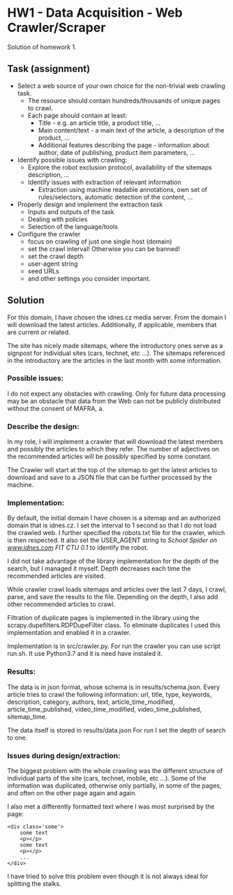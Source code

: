 # HW1 - Data Acquisition - Web Crawler/Scraper
Solution of homework 1.
    
## Task (assignment)

* Select a web source of your own choice for the non-trivial web crawling task.
    * The resource should contain hundreds/thousands of unique pages to crawl.
    * Each page should contain at least:
        * Title - e.g. an article title, a product title, ...
        * Main content/text - a main text of the article, a description of the product, ...
        * Additional features describing the page - information about author, date of publishing, product item parameters, ...
* Identify possible issues with crawling:
    * Explore the robot exclusion protocol, availability of the sitemaps description, ...
    * Identify issues with extraction of relevant information
        * Extraction using machine readable annotations, own set of rules/selectors, automatic detection of the content, ...
* Properly design and implement the extraction task
    * Inputs and outputs of the task
    * Dealing with policies
    * Selection of the language/tools
* Configure the crawler
    * focus on crawling of just one single host (domain)
    *  set the crawl interval! Otherwise you can be banned!
    * set the crawl depth
    * user-agent string
    * seed URLs
    * and other settings you consider important.
    
## Solution

For this domain, I have chosen the idnes.cz media server. 
From the domain I will download the latest articles. 
Additionally, if applicable, members that are current or related.

The site has nicely made sitemaps, 
where the introductory ones serve as a signpost for individual sites (cars, technet, etc ...). 
The sitemaps referenced in the introductory are the articles in the last month with some information.

### Possible issues:

I do not expect any obstacles with crawling. 
Only for future data processing may be an obstacle that data from the Web 
can not be publicly distributed without the consent of MAFRA, a.

### Describe the design:

In my role, I will implement a crawler that will download the latest members and 
possibly the articles to which they refer. 
The number of adjectives on the recommended articles will be possibly specified by some constant.

The Crawler will start at the top of the sitemap to get the latest articles to download and 
save to a JSON file that can be further processed by the machine.

### Implementation:

By default, the initial domain I have chosen is a sitemap and an authorized domain that is idnes.cz. 
I set the interval to 1 second so that I do not load the crawled web. 
I further specified the robots.txt file for the crawler, which is then respected. 
It also set the USER_AGENT string to *School Spider on www.idnes.com FIT CTU 0.1* to identify the robot.

I did not take advantage of the library implementation for the depth of the search, 
but I managed it myself. Depth decreases each time the recommended articles are visited.

While crawler crawl loads sitemaps and articles over the last 7 days, 
I crawl, parse, and save the results to the file. Depending on the depth, 
I also add other recommended articles to crawl.

Filtration of duplicate pages is implemented in the library using the scrapy.dupefilters.RDPDupeFilter class. 
To eliminate duplicates I used this implementation and enabled it in a crawler.

Implementation is in src/crawler.py.
For run the crawler you can use script run.sh. It use Python3.7 and it is need have instaled it.

### Results:

The data is in json format, whose schema is in results/schema.json. 
Every article tries to crawl the following information:
url, title, type, keywords, description, category, authors, text, article_time_modified, 
article_time_published, video_time_modified, video_time_published, sitemap_time.

The data itself is stored in results/data.json
For run I set the depth of search to one.

### Issues during design/extraction:
The biggest problem with the whole crawling was the different structure of individual parts of the site 
(cars, technet, mobile, etc ...). Some of the information was duplicated, 
otherwise only partially, in some of the pages, and often on the other page again and again.

I also met a differently formatted text where I was most surprised by the page:
```
<div class='some'>
    some text
    <p></p>
    some text
    <p></p>
    ...
</div>
```
I have tried to solve this problem even though it is not always ideal for splitting the stalks.